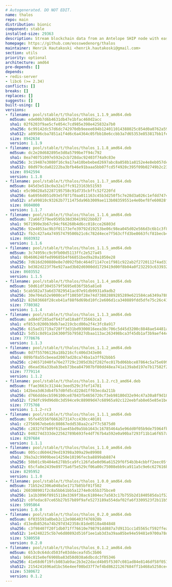 ```yaml
---
# Autogenerated. DO NOT EDIT.
name: thalos
repo: main
distribution: bionic
component: stable
installed-size: 29363
description: Stream blockchain data from an Antelope SHIP node with ease.
homepage: https://github.com/eosswedenorg/thalos
maintainer: Henrik Hautakoski <henrik.hautakoski@gmail.com>
section: utils
priority: optional
architecture: amd64
pre-depends: []
depends:
- redis-server
- libc6 (>= 2.34)
conflicts: []
breaks: []
replaces: []
suggests: []
built-using: []
versions:
- filename: pool/stable/t/thalos/thalos_1.1.9_amd64.deb
  md5sum: ede00b7d6b4631db47e1bfac460d2acc
  sha1: 02f6203f9ae5cfe054c7cd985e398e425832a7b0
  sha256: 6c99142dc57d6dc742970db9eeee694b124011014388025c854d0a0762a5940b
  sha512: a89506cba7851a1f4d6c6a4364c05fbb18e6ccbb3a7d65353e853817bb1fe4647ea44e2ff904ae01986a7d9dd6d2cabde018fb8d824f36fe4500bf04d2b2e9f8
  size: 8942634
  version: 1.1.9
- filename: pool/stable/t/thalos/thalos_1.1.8_amd64.deb
  md5sum: dc2e20d682895e3d0a5799be7f94c792
  sha1: 8ea740751097e592e2cb728dac92403f74a9c83e
  sha256: 3c19487e3080f16c9a17a410bebebed2697abc8a858b1a8152e4e8eb057dc805
  sha512: 08d979cda02222ba3bfb46e91baaa5bb07fcd5f4920c395f09b02749b2c237b24cfbec1ea16cde06e3e56c6ea8ad3185a3a3847ff65826d765e931dbb639f33f
  size: 8942594
  version: 1.1.8
- filename: pool/stable/t/thalos/thalos_1.1.7_amd64.deb
  md5sum: 845d3e51bc0a32a1ffc9123163b51593
  sha1: e5c90d28a52287195758c91d735cbffc52f220fd
  sha256: 6a6956d051d93e5f071f0aa011163c45b3d250f5c7e28d3a026c1efdd7474f27
  sha512: afa99810c93262b7711475da96b3009ae113b08359551e4e0bef8fe60028f6fd5988083925a1ae6716f2505fb377bd3358d5f1807d5441e6d231c66ef9bb2a6f
  size: 8604000
  version: 1.1.7
- filename: pool/stable/t/thalos/thalos_1.1.6_amd64.deb
  md5sum: 72a66f379ee9595b38d30419922bb027
  sha1: 9671990e3b67c94cf66260b4d6cc018cce26803d
  sha256: 92e4053ac9b3f01173efe39792d19253be06c98ea045d02e566d3c6b1c3f87ab
  sha512: fb2c427a4a74957479500b21c6c782d4ece7f563cffd3be8663fcf81becb4d856c4d7e6b7483fc1354d7685afffeff0839b91ca9de0a2e382e3f38c3a2182758
  size: 8603932
  version: 1.1.6
- filename: pool/stable/t/thalos/thalos_1.1.5_amd64.deb
  md5sum: 3c74959cc9c9fb00d5113ffc2e527a45
  sha1: 0b4606248fed99685b4f66851bed9a20a1050e28
  sha256: 7d616d200880e8e7d092fb8c464d71147ce1f981c922ab2f2720112f4ad33fb8
  sha512: bd382d223f76e927aad3b02d6900dd1729419d00f8b04a0f232293c633932ca121cb5f3125cd7840b268f98244920f97b7db0cc0807e63a0b4376c7111e626b8
  size: 8603552
  version: 1.1.5
- filename: pool/stable/t/thalos/thalos_1.1.4_amd64.deb
  md5sum: 50d61df3045579f5695e036f5b5a81e8
  sha1: 5cab582a73a6d37829541ac07e91db9931a9adb2
  sha256: 30e704a52e9000ceff10850f28e74d73882889285289e621584ca6349a788056
  sha512: 82b83668f28ceb41af88f6d69bd10fc2e606d1ca340889fdd5dfe75c26c41a589799ae34f0bc65081d0ae9545d8b33251d7d3596bef7fadd9c2bdb6ece447941
  size: 7780382
  version: 1.1.4
- filename: pool/stable/t/thalos/thalos_1.1.3_amd64.deb
  md5sum: ad84df285adf643fad18a8ff35663ca3
  sha1: ef853c0200b30db7ae219cbcd00a2f4c3fc8a917
  sha256: 615ad31719a728ff3d31bd9300016eea38c706c5d45d3200c8848ae54481a5ac
  sha512: 5d51c8d91a1b6300f5b795827dbaa113ac263498bca3f45db1af3b9aef44c5ee2a2fb44634014461e4692936ec7c33e26e9763de1bb48002c58817ba6da7f782
  size: 7778676
  version: 1.1.3
- filename: pool/stable/t/thalos/thalos_1.1.2_amd64.deb
  md5sum: 0d7f55706126a18b216cfc406d343e86
  sha1: 089bf8a55cbeead2007ad28ca74ba1a3ff62bbb5
  sha256: c246571040fa76e27729c2305d3b2f282fec017bd06bbce87864c5a75e699d49
  sha512: d6ead36a33bab3beb73bea847907bf80dd48ea741a139abd197e7b17582f273cb9b999a095889b5ab7cba5aa8d5ba0c7ac683b46fd9edb72b1cf053b332809ae
  size: 7779114
  version: 1.1.2
- filename: pool/stable/t/thalos/thalos_1.1.2.rc3_amd64.deb
  md5sum: ffae3663c31344c3eed529c3fef14781
  sha1: 142bea3d63db4fb7d0fd5cd228d1ff03ecda211b
  sha256: d766dddecb596100ce87843fb4656720cf3eb98180d32e94c47a30a8f9d180a6
  sha512: f29dfc99d96d8c3d594ce9c88909d47c68965a92c122eebfab8e65e85e1bec7c3d2f4b7ddd5cd97483d89437a250dd18e29a3268e8e1becf92c4f02b095181ec
  size: 7775708
  version: 1.1.2~rc3
- filename: pool/stable/t/thalos/thalos_1.1.1_amd64.deb
  md5sum: 95fe45556f6662673147cc430cc40101
  sha1: c2756967ebe6dc80867edd538aa2ca7f7c5875d0
  sha256: c2832fd7b09f615ae45bd9a5bb1643c16785464a5e96dd0f05b9de75964fb4e1
  sha512: 040274d333de22562789b693fe4df767b4a592e0a90ba7293f11b1a6f657ad4e561a71920392b860b7eb829b768c29e06677bba3abb17fbd562f3790bdbbabd7
  size: 8297684
  version: 1.1.1
- filename: pool/stable/t/thalos/thalos_1.1.0_amd64.deb
  md5sum: 005ccd604429ed19398a309a29e89908
  sha1: 39a3a2c9909bee14250e10196fecba8899ab8874
  sha256: 50b01c9b404e6278b5ca9fc126fa5e0d96a61529f6f54b3b4cbbff2eec05f31f
  sha512: 65cfa8e2439e89775a6f5e529cf06a00c75008ebb9ca911a5c9e6c627616b00be24d421879ae3331b942054c054269de8c8cbf93909371d600e62731da5a6770
  size: 8295952
  version: 1.1.0
- filename: pool/stable/t/thalos/thalos_1.0.0_amd64.deb
  md5sum: 71b52e2306a040a5e1717b85bf01f502
  sha1: 260308901f2c8a5bb61bb5a1274e0c65b375bce0
  sha256: 1a1b3096f8915118e3369f38ac61804ec7a583c17b755b2d1840585da1f52a53
  sha512: c0fedac87ce65b27b57b89f9afe5273189a554daf02fa6f3309523f2b11b519ba3a8bde31e62d63b25687d2f0b6d651b35c7ba49e11523d34dd93c630d3d9069
  size: 5995864
  version: 1.0.0
- filename: pool/stable/t/thalos/thalos_0.2.0_amd64.deb
  md5sum: 6f035593a0beb2c12e986403f476928b
  sha1: d13edb8526a74b297d342358c81de0510a484848
  sha256: c3f98407f20f1db071ff76610e798791dd887a7d9131cc1d5565cf592ffead72
  sha512: 1e4248225c5b7e6d80892d516f1ee1ab3d3a39aa85be94e59481e9700a78de7f6d8eea1f236acaa29f74a4de63b604418a60d491fada6f1b04c59fa128765808
  size: 5380558
  version: 0.2.0
- filename: pool/stable/t/thalos/thalos_0.1.2_amd64.deb
  md5sum: 653c0c64dcd503fe03ddeceafd5c3b06
  sha1: b66c815e0ef6908ba83d58d038a6dbcdc3f05346
  sha256: 41e68d6f19fcb083ab9ac2b3e22dacd4b05f5307c081ad84e8146df58f0513e0
  sha512: 2154241696ad1bc56e4eef00bd37f7ef4bd86221267684ff1b468a5258ce4875c00bb7755b5cfc0d8077899d9420ef2360487fc31bcc39996313d7c9bc2a7814
  size: 5380672
  version: 0.1.2
---
```

